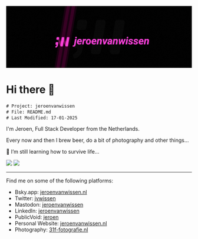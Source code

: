 <span>
    <img src="header.png" />
</span>

# Hi there 👋
```
# Project: jeroenvanwissen
# File: README.md
# Last Modified: 17-01-2025
```
I'm Jeroen, Full Stack Developer from the Netherlands.

Every now and then I brew beer, do a bit of photography and other things...

🌱 I’m still learning how to survive life...

<span>
    <img height="150" src="https://github-readme-stats.vercel.app/api/top-langs/?username=jeroenvanwissen&layout=compact&theme=onedark" />
</span>
<span>
    <img height="150" src="https://github-readme-stats.vercel.app/api?username=jeroenvanwissen&show_icons=true&theme=onedark" />
</span>

----

Find me on some of the following platforms:

- Bsky.app: [jeroenvanwissen.nl](https://bsky.app/profile/jeroenvanwissen.nl)
- Twitter: [jvwissen](https://twitter.com/jvwissen)
- Mastodon: [jeroenvanwissen](https://mastodon.social/@jeroenvanwissen)
- LinkedIn: [jeroenvanwissen](https://www.linkedin.com/in/jeroenvanwissen/)
- PublicVoid: [jeroen](https://public-void.social/@jeroen)
- Personal Website: [jeroenvanwissen.nl](https://jeroenvanwissen.nl)
- Photography: [31f-fotografie.nl](https://31f-fotografie.nl)
